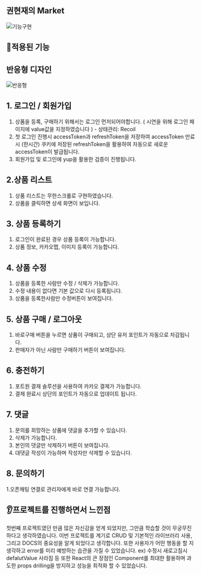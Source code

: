 ## 권현재의 Market


![기능구현](https://user-images.githubusercontent.com/114847858/231937310-65599354-51fe-45d2-a0da-425e28c5e311.gif)


## 📝적용된 기능 

## 반응형 디자인
![반응형](https://user-images.githubusercontent.com/114847858/231937333-43703110-4c61-4676-b732-c90610675de8.gif)

## 1. 로그인 / 회원가입

1. 상품을 등록, 구매하기 위해서는 로그인 먼저되어야합니다. ( 시연을 위해 로그인 페이지에 value값을 지정하였습니다 ) - 상태관리: Recoil 
2. 첫 로그인 진행시 accessToken과 refreshToken을 저장하여 accessToken 만료시 (한시간) 쿠키에 저장된 refreshToken을 활용하여 자동으로 새로운 accessToken이 발급됩니다.
3. 회원가입 및 로그인에 yup을 활용한 검증이 진행됩니다. 

## 2.상품 리스트

1. 상품 리스트는 무한스크롤로 구현하였습니다.
2. 상품을 클릭하면 상세 화면이 보입니다.

## 3. 상품 등록하기

1. 로그인이 완료된 경우 상품 등록이 가능합니다.
2. 상품 정보, 카카오맵, 이미지 등록이 가능합니다.

## 4. 상품 수정

1. 상품을 등록한 사람만 수정 / 삭제가 가능합니다.
2. 수정 내용이 없다면 기본 값으로 다시 등록됩니다. 
3. 상품을 등록한사람만 수정버튼이 보여집니다.

## 5. 상품 구매 / 로그아웃

1. 바로구매 버튼을 누르면 상품이 구매되고, 상단 유저 포인트가 자동으로 차감됩니다. 
2. 판매자가 아닌 사람만 구매하기 버튼이 보여집니다.

## 6. 충전하기 

1. 포트원 결제 솔루션을 사용하여 카카오 결제가 가능합니다.
2. 결제 완료시 상단의 포인트가 자동으로 업데이트 됩니다.

## 7. 댓글 

1. 문의를 희망하는 상품에 댓글을 추가할 수 있습니다. 
2. 삭제가 가능합니다.
3. 본인의 댓글만 삭제하기 버튼이 보여집니다.
4. 대댓글 작성이 가능하며 작성자만 삭제할 수 있습니다.

## 8. 문의하기

1.오픈채팅 연결로 관리자에게 바로 연결 가능합니다.


## 👂프로젝트를 진행하면서 느낀점
 첫번째 프로젝트였던 만큼 많은 자신감을 얻게 되었지만, 그만큼 학습할 것이 무궁무진하다고 생각하였습니다. 이번 프로젝트를 계기로 CRUD 및 기본적인 라이브러리 사용, 그리고 DOCS의 중요성을 알게 되었다고 생각합니다. 또한 사용자가 어떤 행동을 할 지 생각하고 error를 미리 예방하는 습관을 가질 수 있었습니다. ex) 수정시 새로고침시 defalutValue 사라짐 등
또한 React의 큰 장점인 Component를 최대한 활용하며 과도한 props drilling을 방지하고 성능을 최적화 할 수 있었습니다.

  

